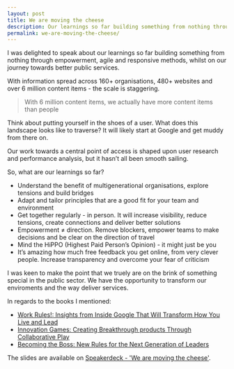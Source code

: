 ```yaml
---
layout: post
title: We are moving the cheese
description: Our learnings so far building something from nothing through empowerment, agile and responsive methods
permalink: we-are-moving-the-cheese/
---
```


I was delighted to speak about our learnings so far building something from nothing through empowerment, agile and responsive methods, whilst on our journey towards better public services.

With information spread across 160+ organisations, 480+ websites and over 6 million content items - the scale is staggering. 

> With 6 million content items, we actually have more content items than people

Think about putting yourself in the shoes of a user. What does this landscape looks like to traverse? It will likely start at Google and get muddy from there on. 

Our work towards a central point of access is shaped upon user research and performance analysis, but it hasn’t all been smooth sailing.

So, what are our learnings so far?

- Understand the benefit of multigenerational organisations, explore tensions and build bridges
- Adapt and tailor principles that are a good fit for your team and environment
- Get together regularly - in person. It will increase visibility, reduce tensions, create connections and deliver better solutions
- Empowerment ≠ direction. Remove blockers, empower teams to make decisions and be clear on the direction of travel
- Mind the HiPPO (Highest Paid Person’s Opinion) - it might just be you
- It’s amazing how much free feedback you get online, from very clever people. Increase transparency and overcome your fear of criticism 

I was keen to make the point that we truely are on the brink of something special in the public sector. We have the opportunity to transform our enviroments and the way deliver services.

In regards to the books I mentioned:

- [Work Rules!: Insights from Inside Google That Will Transform How You Live and Lead](http://www.amazon.co.uk/gp/product/B00NLHJKBE/ref=as_li_tl?ie=UTF8&camp=1634&creative=6738&creativeASIN=B00NLHJKBE&linkCode=as2&tag=calsheblo-21&linkId=ORCY5AUYJUWFMELV)
- [Innovation Games: Creating Breakthrough products Through Collaborative Play](http://www.amazon.co.uk/gp/product/0321437292/ref=as_li_tl?ie=UTF8&camp=1634&creative=6738&creativeASIN=0321437292&linkCode=as2&tag=calsheblo-21&linkId=GJHXHCKX6DGAV7KJ)
- [Becoming the Boss: New Rules for the Next Generation of Leaders](http://www.amazon.co.uk/gp/product/0062323318/ref=as_li_tl?ie=UTF8&camp=1634&creative=6738&creativeASIN=0062323318&linkCode=as2&tag=calsheblo-21&linkId=6JTHI3RYNS4ZVIZR)

<script async class="speakerdeck-embed" data-id="15dbd72a32b141a9b8df01568fca6ee8" data-ratio="1.33333333333333" src="//speakerdeck.com/assets/embed.js"></script>

The slides are available on [Speakerdeck - 'We are moving the cheese'](https://speakerdeck.com/calumshepherd/we-are-moving-the-cheese).